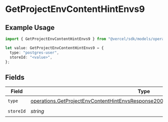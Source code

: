# GetProjectEnvContentHintEnvs9

## Example Usage

```typescript
import { GetProjectEnvContentHintEnvs9 } from "@vercel/sdk/models/operations/getprojectenv.js";

let value: GetProjectEnvContentHintEnvs9 = {
  type: "postgres-user",
  storeId: "<value>",
};
```

## Fields

| Field                                                                                                                                                                                      | Type                                                                                                                                                                                       | Required                                                                                                                                                                                   | Description                                                                                                                                                                                |
| ------------------------------------------------------------------------------------------------------------------------------------------------------------------------------------------ | ------------------------------------------------------------------------------------------------------------------------------------------------------------------------------------------ | ------------------------------------------------------------------------------------------------------------------------------------------------------------------------------------------ | ------------------------------------------------------------------------------------------------------------------------------------------------------------------------------------------ |
| `type`                                                                                                                                                                                     | [operations.GetProjectEnvContentHintEnvsResponse200ApplicationJSONResponseBody29Type](../../models/operations/getprojectenvcontenthintenvsresponse200applicationjsonresponsebody29type.md) | :heavy_check_mark:                                                                                                                                                                         | N/A                                                                                                                                                                                        |
| `storeId`                                                                                                                                                                                  | *string*                                                                                                                                                                                   | :heavy_check_mark:                                                                                                                                                                         | N/A                                                                                                                                                                                        |